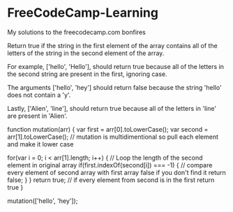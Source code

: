 # FreeCodeCamp-Learning
My solutions to the freecodecamp.com bonfires

Return true if the string in the first element of the array contains all of the letters of the string in the second element of the array.

For example, ['hello', 'Hello'], should return true because all of the letters in the second string are present in the first, ignoring case.

The arguments ['hello', 'hey'] should return false because the string 'hello' does not contain a 'y'.

Lastly, ['Alien', 'line'], should return true because all of the letters in 'line' are present in 'Alien'.

function mutation(arr) {
  var first = arr[0].toLowerCase();
  var second = arr[1].toLowerCase(); // mutation is multidimentional so pull each element and make it lower case
  
  for(var i = 0; i < arr[1].length; i++) { // Loop the length of the second element in original array
    if(first.indexOf(second[i]) === -1) { // compare every element of second array with first array false if you don't find it
      return false;
    }
  }
  return true; // if every element from second is in the first return true
}

mutation(['hello', 'hey']);
